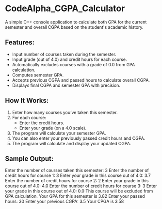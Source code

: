 # CodeAlpha_CGPA_Calculator

A simple C++ console application to calculate both GPA for the current semester and overall CGPA based on the student's academic history.

##  Features:

- Input number of courses taken during the semester.
- Input grade (out of 4.0) and credit hours for each course.
- Automatically excludes courses with a grade of 0.0 from GPA calculation.
- Computes semester GPA.
- Accepts previous CGPA and passed hours to calculate overall CGPA.
- Displays final CGPA and semester GPA with precision.

##  How It Works:

1. Enter how many courses you’ve taken this semester.
2. For each course:
   - Enter the credit hours.
   - Enter your grade (on a 4.0 scale).
3. The program will calculate your semester GPA.
4. You can also enter your previously passed credit hours and CGPA.
5. The program will calculate and display your updated CGPA.

##  Sample Output:

Enter the number of courses taken this semester: 3
Enter the number of credit hours for course 1: 3
Enter your grade in this course out of 4.0: 3.7
Enter the number of credit hours for course 2: 2
Enter your grade in this course out of 4.0: 4.0
Enter the number of credit hours for course 3: 3
Enter your grade in this course out of 4.0: 0.0
This course will be excluded from GPA calculation.
Your GPA for this semester is 3.82
Enter your passed hours: 30
Enter your previous CGPA: 3.5
Your CPGA is 3.58
